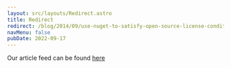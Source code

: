 ```yaml
---
layout: src/layouts/Redirect.astro
title: Redirect
redirect: /blog/2014/09/use-nuget-to-satisfy-open-source-license-conditions/
navMenu: false
pubDate: 2022-09-17
---
```

<div>
Our article feed can be found <a href="/blog/2014/09/use-nuget-to-satisfy-open-source-license-conditions/">here</a>
</div>
